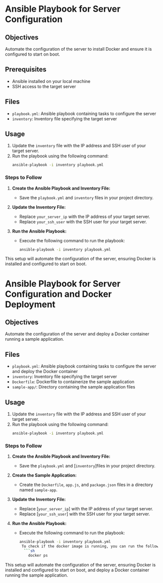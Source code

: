 # Ansible Playbook for Server Configuration

## Objectives
Automate the configuration of the server to install Docker and ensure it is configured to start on boot.

## Prerequisites
- Ansible installed on your local machine
- SSH access to the target server

## Files
- `playbook.yml`: Ansible playbook containing tasks to configure the server
- `inventory`: Inventory file specifying the target server

## Usage
1. Update the `inventory` file with the IP address and SSH user of your target server.
2. Run the playbook using the following command:
   ```sh
   ansible-playbook -i inventory playbook.yml


### Steps to Follow

1. **Create the Ansible Playbook and Inventory File:**
   - Save the `playbook.yml` and `inventory` files in your project directory.

2. **Update the Inventory File:**
   - Replace `your_server_ip` with the IP address of your target server.
   - Replace `your_ssh_user` with the SSH user for your target server.

3. **Run the Ansible Playbook:**
   - Execute the following command to run the playbook:
     ```sh
     ansible-playbook -i inventory playbook.yml
     ```

This setup will automate the configuration of the server, ensuring Docker is installed and configured to start on boot.


# Ansible Playbook for Server Configuration and Docker Deployment

## Objectives
Automate the configuration of the server and deploy a Docker container running a sample application.

## Files
- `playbook.yml`: Ansible playbook containing tasks to configure the server and deploy the Docker container
- `inventory`: Inventory file specifying the target server
- `Dockerfile`: Dockerfile to containerize the sample application
- `sample-app/`: Directory containing the sample application files

## Usage
1. Update the `inventory` file with the IP address and SSH user of your target server.
2. Run the playbook using the following command:
   ```sh
   ansible-playbook -i inventory playbook.yml

   
### Steps to Follow

1. **Create the Ansible Playbook and Inventory File:**
   - Save the `playbook.yml` and [`inventory`]files in your project directory.

2. **Create the Sample Application:**
   - Create the `Dockerfile`, `app.js`, and `package.json` files in a directory named `sample-app`.

3. **Update the Inventory File:**
   - Replace [`your_server_ip`] with the IP address of your target server.
   - Replace [`your_ssh_user`] with the SSH user for your target server.

4. **Run the Ansible Playbook:**
   - Execute the following command to run the playbook:
     ```sh
     ansible-playbook -i inventory playbook.yml
      To check if the docker image is running, you can run the following command:
       ```sh   
         docker ps
     ```

This setup will automate the configuration of the server, ensuring Docker is installed and configured to start on boot, and deploy a Docker container running the sample application.